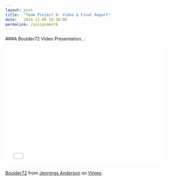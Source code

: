 ```yaml
---
layout: post
title:  "Team Project 8: Video & Final Report"
date:   2014-12-08 19:30:00
permalink: /assignment8
---
```



###A Boulder72 Video Presentation...

<iframe src="//player.vimeo.com/video/113980728" width="500" height="375" frameborder="0" webkitallowfullscreen mozallowfullscreen allowfullscreen></iframe> 
<p><a href="http://vimeo.com/113980728">Boulder72</a> from <a href="http://vimeo.com/user13050008">Jennings Anderson</a> on <a href="https://vimeo.com">Vimeo</a>.</p>